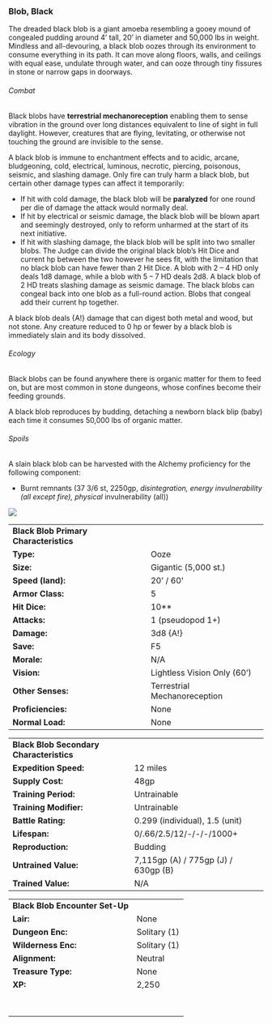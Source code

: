 ### Blob, Black

The dreaded black blob is a giant amoeba resembling a gooey mound of congealed pudding around 4’ tall, 20’ in diameter and 50,000 lbs in weight. Mindless and all-devouring, a black blob oozes through its environment to consume everything in its path. It can move along floors, walls, and ceilings with equal ease, undulate through water, and can ooze through tiny fissures in stone or narrow gaps in doorways.

###### Combat

Black blobs have **terrestrial mechanoreception** enabling them to sense vibration in the ground over long distances equivalent to line of sight in full daylight. However, creatures that are flying, levitating, or otherwise not touching the ground are invisible to the sense.

A black blob is immune to enchantment effects and to acidic, arcane, bludgeoning, cold, electrical, luminous, necrotic, piercing, poisonous, seismic, and slashing damage. Only fire can truly harm a black blob, but certain other damage types can affect it temporarily:

* If hit with cold damage, the black blob will be **paralyzed** for one round per die of damage the attack would normally deal.
* If hit by electrical or seismic damage, the black blob will be blown apart and seemingly destroyed, only to reform unharmed at the start of its next initiative.
* If hit with slashing damage, the black blob will be split into two smaller blobs. The Judge can divide the original black blob’s Hit Dice and current hp between the two however he sees fit, with the limitation that no black blob can have fewer than 2 Hit Dice. A blob with 2 – 4 HD only deals 1d8 damage, while a blob with 5 – 7 HD deals 2d8. A black blob of 2 HD treats slashing damage as seismic damage. The black blobs can congeal back into one blob as a full-round action. Blobs that congeal add their current hp together.

A black blob deals {A!} damage that can digest both metal and wood, but not stone. Any creature reduced to 0 hp or fewer by a black blob is immediately slain and its body dissolved.

###### Ecology

Black blobs can be found anywhere there is organic matter for them to feed on, but are most common in stone dungeons, whose confines become their feeding grounds.

A black blob reproduces by budding, detaching a newborn black blip (baby) each time it consumes 50,000 lbs of organic matter.

###### Spoils

A slain black blob can be harvested with the Alchemy proficiency for the following component:

* Burnt remnants (37 3/6 st, 2250gp, *disintegration, energy invulnerability* *(all except fire), physical* invulnerability (all))

![](data:image/png;base64...)

|  |  |
| --- | --- |
| **Black Blob** **Primary Characteristics** | |
| **Type:** | Ooze |
| **Size:** | Gigantic (5,000 st.) |
| **Speed (land):** | 20’ / 60' |
| **Armor Class:** | 5 |
| **Hit Dice:** | 10\*\* |
| **Attacks:** | 1 (pseudopod 1+) |
| **Damage:** | 3d8 {A!} |
| **Save:** | F5 |
| **Morale:** | N/A |
| **Vision:** | Lightless Vision Only (60’) |
| **Other Senses:** | Terrestrial Mechanoreception |
| **Proficiencies:** | None |
| **Normal Load:** | None |

|  |  |
| --- | --- |
| **Black Blob** **Secondary Characteristics** | |
| **Expedition Speed:** | 12 miles |
| **Supply Cost:** | 48gp |
| **Training Period:** | Untrainable |
| **Training Modifier:** | Untrainable |
| **Battle Rating:** | 0.299 (individual), 1.5 (unit) |
| **Lifespan:** | 0/.66/2.5/12/-/-/-/1000+ |
| **Reproduction:** | Budding |
| **Untrained Value:** | 7,115gp (A) / 775gp (J) / 630gp (B) |
| **Trained Value:** | N/A |

|  |  |
| --- | --- |
| **Black Blob** **Encounter Set-Up** | |
| **Lair:** | None |
| **Dungeon Enc:** | Solitary (1) |
| **Wilderness Enc:** | Solitary (1) |
| **Alignment:** | Neutral |
| **Treasure Type:** | None |
| **XP:** | 2,250 |
|  |  |
|  |  |
|  |  |
|  |  |
|  |  |
|  |  |
|  |  |
|  |  |
